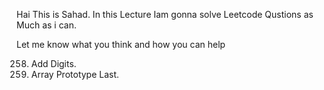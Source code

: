 

Hai This is Sahad. In this Lecture Iam gonna solve Leetcode Qustions as Much as i can.
 
Let me know what you think and how you can help


258.  Add Digits.
2619. Array Prototype Last.
